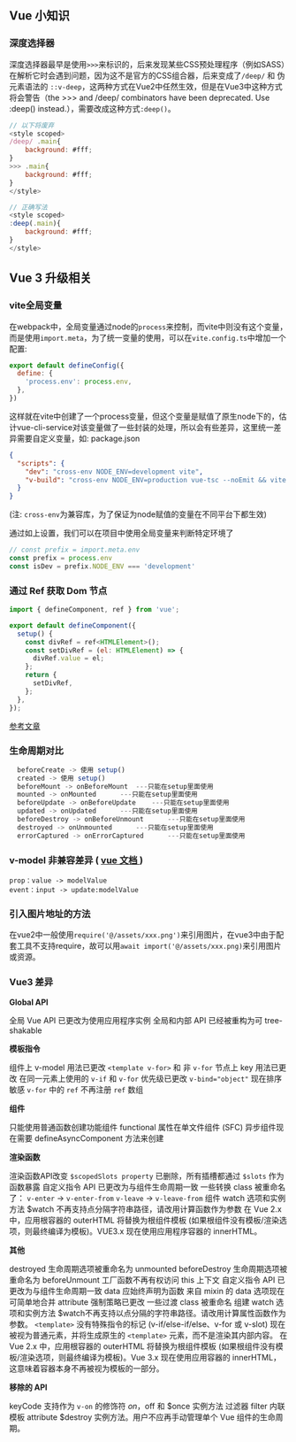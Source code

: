## Vue 小知识

### 深度选择器

深度选择器最早是使用`>>>`来标识的，后来发现某些CSS预处理程序（例如SASS）在解析它时会遇到问题，因为这不是官方的CSS组合器，后来变成了`/deep/` 和 伪元素语法的 `::v-deep`，这两种方式在Vue2中任然生效，但是在Vue3中这种方式将会警告（the >>> and /deep/ combinators have been deprecated. Use :deep() instead.），需要改成这种方式`:deep()`。
```js
// 以下将废弃
<style scoped>
/deep/ .main{
    background: #fff;
}
>>> .main{
    background: #fff;
}
</style>

// 正确写法
<style scoped>
:deep(.main){
    background: #fff;
}
</style>
```

## Vue 3 升级相关

### vite全局变量

在webpack中，全局变量通过node的`process`来控制，而vite中则没有这个变量，而是使用`import.meta`，为了统一变量的使用，可以在`vite.config.ts`中增加一个配置:
```js
export default defineConfig({
  define: {
    'process.env': process.env,
  },
})
```
这样就在vite中创建了一个process变量，但这个变量是赋值了原生node下的，估计vue-cli-service对该变量做了一些封装的处理，所以会有些差异，这里统一差异需要自定义变量，如:
package.json
```json
{
  "scripts": {
    "dev": "cross-env NODE_ENV=development vite",
    "v-build": "cross-env NODE_ENV=production vue-tsc --noEmit && vite build"
  }
}
```
(注: `cross-env`为兼容库，为了保证为node赋值的变量在不同平台下都生效)

通过如上设置，我们可以在项目中使用全局变量来判断特定环境了
```js
// const prefix = import.meta.env
const prefix = process.env
const isDev = prefix.NODE_ENV === 'development'
```

### 通过 Ref 获取 Dom 节点

```js
import { defineComponent, ref } from 'vue';

export default defineComponent({
  setup() {
    const divRef = ref<HTMLElement>();
    const setDivRef = (el: HTMLElement) => {
      divRef.value = el;
    };
    return {
      setDivRef,
    };
  },
});
```
[参考文章](https://qiita.com/jay-es/items/6d0279737fb510b0aa6c)

### 生命周期对比

```js
  beforeCreate -> 使用 setup()
  created -> 使用 setup()
  beforeMount -> onBeforeMount  ---只能在setup里面使用
  mounted -> onMounted		---只能在setup里面使用
  beforeUpdate -> onBeforeUpdate	---只能在setup里面使用
  updated -> onUpdated		---只能在setup里面使用
  beforeDestroy -> onBeforeUnmount		---只能在setup里面使用
  destroyed -> onUnmounted		---只能在setup里面使用
  errorCaptured -> onErrorCaptured		---只能在setup里面使用
```

### v-model 非兼容差异 ( [ vue 文档 ](https://vue3js.cn/docs/zh/guide/migration/v-model.html#%E6%A6%82%E8%A7%88) )

```
prop：value -> modelValue
event：input -> update:modelValue
```

### 引入图片地址的方法

在vue2中一般使用`require('@/assets/xxx.png')`来引用图片，在vue3中由于配套工具不支持require，故可以用`await import('@/assets/xxx.png)`来引用图片或资源。

### Vue3 差异

**Global API**

全局 Vue API 已更改为使用应用程序实例
全局和内部 API 已经被重构为可 tree-shakable

**模板指令**

组件上 v-model 用法已更改
`<template v-for>` 和 非 `v-for` 节点上 key 用法已更改
在同一元素上使用的 `v-if` 和 `v-for` 优先级已更改
`v-bind="object"` 现在排序敏感
`v-for` 中的 `ref` 不再注册 `ref` 数组
    
**组件**
    
只能使用普通函数创建功能组件
functional 属性在单文件组件 (SFC)
异步组件现在需要 defineAsyncComponent 方法来创建

**渲染函数**
    
渲染函数API改变
`$scopedSlots property` 已删除，所有插槽都通过 `$slots` 作为函数暴露
自定义指令 API 已更改为与组件生命周期一致
一些转换 class 被重命名了：
`v-enter` -> `v-enter-from`
`v-leave` -> `v-leave-from`
组件 watch 选项和实例方法 $watch 不再支持点分隔字符串路径，请改用计算函数作为参数
在 Vue 2.x 中，应用根容器的 outerHTML 将替换为根组件模板 (如果根组件没有模板/渲染选项，则最终编译为模板)。VUE3.x 现在使用应用程序容器的 innerHTML。

**其他**

destroyed 生命周期选项被重命名为 unmounted
beforeDestroy 生命周期选项被重命名为 beforeUnmount
工厂函数不再有权访问 this 上下文
自定义指令 API 已更改为与组件生命周期一致
data 应始终声明为函数
来自 mixin 的 data 选项现在可简单地合并
attribute 强制策略已更改
一些过渡 class 被重命名
组建 watch 选项和实例方法 $watch不再支持以点分隔的字符串路径。请改用计算属性函数作为参数。
`<template>` 没有特殊指令的标记 (v-if/else-if/else、v-for 或 v-slot) 现在被视为普通元素，并将生成原生的 `<template>` 元素，而不是渲染其内部内容。
在 Vue 2.x 中，应用根容器的 outerHTML 将替换为根组件模板 (如果根组件没有模板/渲染选项，则最终编译为模板)。Vue 3.x 现在使用应用容器的 innerHTML，这意味着容器本身不再被视为模板的一部分。
    
**移除的 API**

keyCode 支持作为 `v-on` 的修饰符
$on，$off 和 $once 实例方法
过滤器 filter
内联模板 attribute
$destroy 实例方法。用户不应再手动管理单个 Vue 组件的生命周期。
